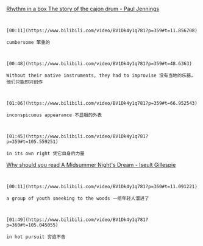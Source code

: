 [Rhythm in a box The story of the cajon drum - Paul Jennings](https://www.bilibili.com/video/BV1Dk4y1q781?p=359)

```ad-note


[00:11](https://www.bilibili.com/video/BV1Dk4y1q781?p=359#t=11.856708)

cumbersome 笨重的

```

```ad-note


[00:48](https://www.bilibili.com/video/BV1Dk4y1q781?p=359#t=48.6363)

Without their native instruments, they had to improvise 没有当地的乐器，他们只能即兴创作

```

```ad-note


[01:06](https://www.bilibili.com/video/BV1Dk4y1q781?p=359#t=66.952543)

inconspicuous appearance 不显眼的外表

```

```ad-note


[01:45](https://www.bilibili.com/video/BV1Dk4y1q781?p=359#t=105.559251)

in its own right 凭它自身的力量

```

[Why should you read A Midsummer Night's Dream - Iseult Gillespie](https://www.bilibili.com/video/BV1Dk4y1q781?p=360)

```ad-note


[00:11](https://www.bilibili.com/video/BV1Dk4y1q781?p=360#t=11.091221)

a group of youth sneeking to the woods 一组年轻人溜进了

```

```ad-note


[01:49](https://www.bilibili.com/video/BV1Dk4y1q781?p=360#t=105.045055)

in hot pursuit 穷追不舍

```
